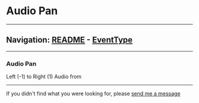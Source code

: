 # Audio Pan


---
Navigation: [README](README.md) - [EventType](EventType.md)
---







---


### Audio Pan

Left (-1) to Right (1) Audio from









---

If you didn't find what you were looking for, please [send me a message](mailto:contact+help@haptrix.com)